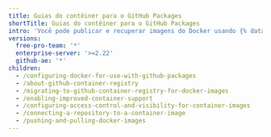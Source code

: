 ```yaml
---
title: Guias do contêiner para o GitHub Packages
shortTitle: Guias do contêiner para o GitHub Packages
intro: 'Você pode publicar e recuperar imagens do Docker usando {% data variables.product.prodname_registry %}.'
versions:
  free-pro-team: '*'
  enterprise-server: '>=2.22'
  github-ae: '*'
children:
  - /configuring-docker-for-use-with-github-packages
  - /about-github-container-registry
  - /migrating-to-github-container-registry-for-docker-images
  - /enabling-improved-container-support
  - /configuring-access-control-and-visibility-for-container-images
  - /connecting-a-repository-to-a-container-image
  - /pushing-and-pulling-docker-images
---
```


